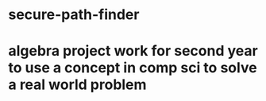 # secure-path-finder
# algebra project work for second year to use a concept in comp sci to solve a real world problem